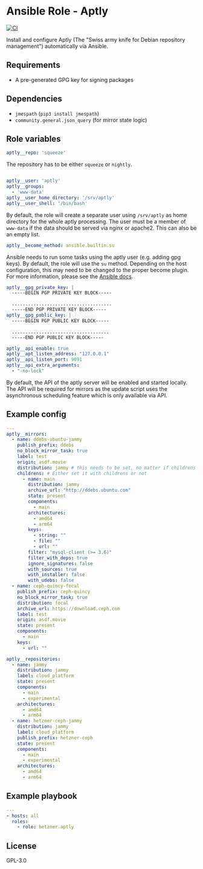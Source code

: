 # Ansible Role - Aptly

[![CI](https://github.com/hetznercloud/ansible-role-aptly/workflows/CI/badge.svg?event=push)](https://github.com/hetznercloud/ansible-role-aptly/actions?query=workflow%3ACI)

Install and configure Aptly (The "Swiss army knife for Debian repository management") automatically via Ansible.

## Requirements

* A pre-generated GPG key for signing packages

## Dependencies

* `jmespath` (`pip3 install jmespath`)
* `community.general.json_query` (for mirror state logic)

## Role variables

``` yaml
aptly__repo: 'squeeze'
```

The repository has to be either `squeeze` or `nightly`.

```yaml

aptly__user: 'aptly'
aptly__groups:
  - 'www-data'
aptly__user_home_directory: '/srv/aptly'
aptly__user_shell: '/bin/bash'
```

By default, the role will create a separate user using `/srv/aptly` as home directory for the whole aptly processing. The user must be a member of `www-data` if the data should be served via nginx or apache2. This can also be an empty list.

``` yaml
aptly__become_method: ansible.builtin.su
```

Ansible needs to run some tasks using the aptly user (e.g. adding gpg keys). By default, the role will use the `su` method. Depending on the host configuration, this may need to be changed to the proper become plugin. For more information, please see the [Ansible docs](https://docs.ansible.com/ansible/latest/plugins/become.html#become-plugins).

``` yaml
aptly__gpg_private_key: |
  -----BEGIN PGP PRIVATE KEY BLOCK-----

  .....................................
  -----END PGP PRIVATE KEY BLOCK-----
aptly__gpg_public_key: |
  -----BEGIN PGP PUBLIC KEY BLOCK-----

  ....................................
  -----END PGP PUBLIC KEY BLOCK-----

aptly__api_enable: true
aptly__apt_listen_address: "127.0.0.1"
aptly__api_listen_port: 9091
aptly__api_extra_arguments:
  - "-no-lock"
```

By default, the API of the aptly server will be enabled and started locally. The API will be required for mirrors as the update script uses the asynchronous scheduling feature which is only available via API.

## Example config

```yaml
---
aptly__mirrors:
  - name: ddebs-ubuntu-jammy
    publish_prefix: ddebs
    no_block_mirror_task: true
    label: test
    origin: asdf.movie
    distribution: jammy # this needs to be set, no matter if childrens exist or not
    childrens: # Either set it with childrens or not
      - name: main
        distribution: jammy
        archive_url: "http://ddebs.ubuntu.com"
        state: present
        components:
          - main
        architectures:
          - amd64
          - arm64
        keys:
          - string: ""
          - file: ""
          - url: ""
        filter: "mysql-client (>= 3.6)"
        filter_with_deps: true
        ignore_signatures: false
        with_sources: true
        with_installer: false
        with_udebs: false
  - name: ceph-quincy-focal
    publish_prefix: ceph-quincy
    no_block_mirror_task: true
    distribution: focal
    archive_url: https://download.ceph.com
    label: test
    origin: asdf.movie
    state: present
    components:
      - main
    keys:
      - url: ""

aptly__repositories:
  - name: jammy
    distribution: jammy
    label: cloud_platform
    state: present
    components:
      - main
      - experimental
    architectures:
      - amd64
      - arm64
  - name: hetzner-ceph-jammy
    distribution: jammy
    label: cloud_platform
    publish_prefix: hetzner-ceph
    state: present
    components:
      - main
      - experimental
    architectures:
      - amd64
      - arm64
```

## Example playbook

``` yaml
---
- hosts: all
  roles:
    - role: hetzner.aptly
```

## License

GPL-3.0

